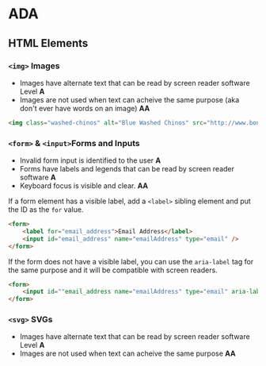 # ADA 
## HTML Elements
### `<img>` Images
- Images have alternate text that can be read by screen reader software Level **A**
- Images are not used when text can acheive the same purpose (aka don't ever have words on an image) **AA**

```html
<img class="washed-chinos" alt="Blue Washed Chinos" src="http://www.bonobos.com/images/blue-washed-chino"/>
````

### `<form>` &   `<input>`Forms and Inputs
- Invalid form input is identified to the user **A**
- Forms have labels and legends that can be read by screen reader software  **A**
-  Keyboard focus is visible and clear. **AA**

If a form element has a visible label, add a `<label>` sibling element and put the ID as the `for` value.

```html
<form>
    <label for="email_address">Email Address</label>
    <input id="email_address" name="emailAddress" type="email" />
</form>
```
If the form does not have a visible label, you can use the `aria-label` tag for the same purpose and it will be compatible with screen readers.
```html
<form>
    <input id=""email_address name="emailAddress" type="email" aria-label="Email Address" />
</form>
```

### `<svg>` SVGs
- Images have alternate text that can be read by screen reader software Level **A**
- Images are not used when text can acheive the same purpose  **AA**
